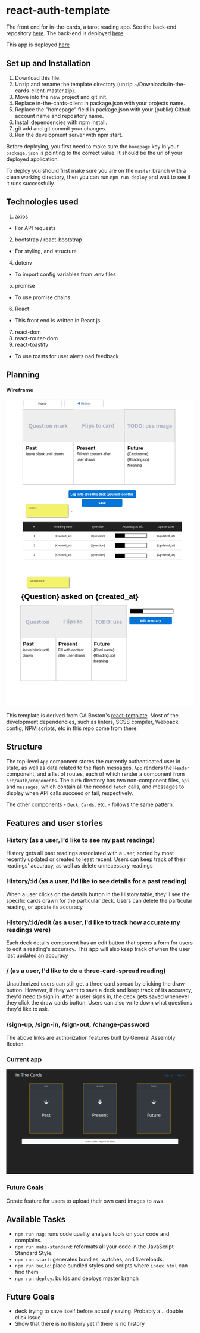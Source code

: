 # react-auth-template

The front end for in-the-cards, a tarot reading app. See the back-end repository
[here](https://github.com/TaraYoo/in-the-cards). The back-end is deployed [here](https://pure-lowlands-31271.herokuapp.com/cards).

This app is deployed [here](https://tarayoo.github.io/in-the-cards-client/#/)

## Set up and Installation
1. Download this file.
1. Unzip and rename the template directory (unzip ~/Downloads/in-the-cards-client-master.zip).
1. Move into the new project and git init.
1. Replace in-the-cards-client in package.json with your projects name.
1. Replace the "homepage" field in package.json with your (public) Github account name and repository name.
1. Install dependencies with npm install.
1. git add and git commit your changes.
1. Run the development server with npm start.

Before deploying, you first need to make sure the `homepage` key in your
`package.json` is pointing to the correct value. It should be the url of your
deployed application.

To deploy you should first make sure you are on the `master` branch with a
clean working directory, then you can run `npm run deploy` and wait to see if
it runs successfully.

## Technologies used
1. axios
  - For API requests
2. bootstrap / react-bootstrap
  - For styling, and structure
4. dotenv
  - To import config variables from .env files
5. promise
  - To use promise chains
6. React
  - This front end is written in React.js
7. react-dom
8. react-router-dom
9. react-toastify
  - To use toasts for user alerts nad feedback

## Planning

#### Wireframe

![Wireframe](./Wireframe.png)

This template is derived from GA Boston's [react-template](https://git.generalassemb.ly/ga-wdi-boston/react-template).
Most of the development dependencies, such as linters, SCSS compiler, Webpack
config, NPM scripts, etc in this repo come from there.

## Structure

The top-level `App` component stores the currently authenticated
user in state, as well as data related to the flash messages. `App` renders the
`Header` component, and a list of routes, each of which render a component from
`src/auth/components`. The `auth` directory has two non-component files, `api`
and `messages`, which contain all the needed `fetch` calls, and messages to
display when API calls succeed or fail, respectively.

The other components - `Deck`, `Cards`, etc. - follows the same pattern.

## Features and user stories

### History (as a user, I'd like to see my past readings)

History gets all past readings associated with a user, sorted by most recently
updated or created to least recent. Users can keep track of their readings'
accuracy, as well as delete unnecessary readings

### History/:id (as a user, I'd like to see details for a past reading)

When a user clicks on the details button in the History table, they'll see
the specific cards drawn for the particular deck. Users can delete the particular
reading, or update its accuracy

### History/:id/edit (as a user, I'd like to track how accurate my readings were)

Each deck details component has an edit button that opens a form for users to
edit a reading's accuracy. This app will also keep track of when the user last
updated an accuracy

### / (as a user, I'd like to do a three-card-spread reading)
Unauthorized users can still get a three card spread by clicking the draw button.
However, if they want to save a deck and keep track of its accuracy, they'd need
to sign in. After a user signs in, the deck gets saved whenever they click the
draw cards button. Users can also write down what questions they'd like to ask.

### /sign-up, /sign-in, /sign-out, /change-password
The above links are authorization features built by General Assembly Boston.

### Current app
![current app](./finalApp.png)

### Future Goals
Create feature for users to upload their own card images to aws.


## Available Tasks

- `npm run nag`: runs code quality analysis tools on your code and complains.
- `npm run make-standard`: reformats all your code in the JavaScript Standard
  Style.
- `npm run start`: generates bundles, watches, and livereloads.
- `npm run build`: place bundled styles and scripts where `index.html` can find
    them
- `npm run deploy`: builds and deploys master branch


## Future Goals
- deck trying to save itself before actually saving. Probably a .. double click issue
- Show that there is no history yet if there is no history
